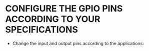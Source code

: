 # CONFIGURE THE GPIO PINS ACCORDING TO YOUR SPECIFICATIONS

- Change the input and output pins according to the applications:

  
